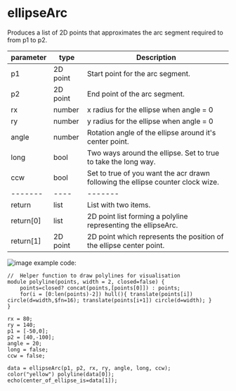 # ellipseArc

Produces a list of 2D points that approximates the arc segment required to from p1 to p2.

|parameter|type|Description|
|-------|----|-------|
|p1|2D point|Start point for the arc segment.|
|p2|2D point|End point of the arc segment.|
|rx|number|x radius for the ellipse when angle = 0|
|ry|number|y radius for the ellipse when angle = 0|
|angle|number|Rotation angle of the ellipse around it's center point.|
|long|bool|Two ways around the ellipse. Set to true to take the long way.|
|ccw|bool|Set to true of you want the acr drawn following the ellipse counter clock wize.|
|-------|----|-------|
|return|list|List with two items.
|return[0]|list|2D point list forming a polyline representing the ellipseArc.|
|return[1]|2D point|2D point which represents the position of the ellipse center point.|

![image](https://user-images.githubusercontent.com/1192916/135033598-0e0151da-f3ed-44c0-9ed3-c9376fc24640.png)
example code:

```
//  Helper function to draw polylines for visualisation
module polyline(points, width = 2, closed=false) {
    points=closed? concat(points,[points[0]]) : points;
    for(i = [0:len(points)-2]) hull(){ translate(points[i]) circle(d=width,$fn=16); translate(points[i+1]) circle(d=width); }
}

rx = 80;
ry = 140;
p1 = [-50,0];
p2 = [40,-100];
angle = 20;
long = false;
ccw = false;

data = ellipseArc(p1, p2, rx, ry, angle, long, ccw);
color("yellow") polyline(data[0]);
echo(center_of_ellipse_is=data[1]);
```
